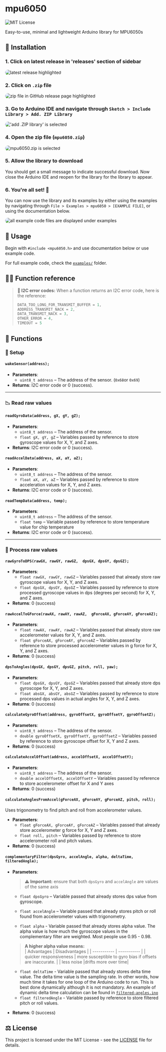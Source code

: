 # mpu6050

![MIT License](https://img.shields.io/github/license/Ewan-Dev/mpu6050?color=blue)

Easy-to-use, minimal and lightweight Arduino library for MPU6050s

## 💾 Installation 

### 1. Click on latest release in 'releases' section of sidebar
<img alt="latest release highlighted" src="./assets/latest-release-highlighted.png" style="border-radius:15px;">

### 2. Click on `.zip` file
<img alt="zip file in GitHub release page highlighted" src="./assets/zip-file-highlighted.png" style="border-radius:15px;">

### 3. Go to Arduino IDE and navigate through `Sketch > Include Library > Add. ZIP Library`
<img alt="'add .ZIP library' is selected" src="./assets/add-zip-library-select.png" style="border-radius:15px;">

### 4. Open the zip file (`mpu6050.zip`)
<img alt="mpu6050.zip is selected" src="./assets/zip-selected.png" style="border-radius:15px;">

### 5. Allow the library to download
You should get a small message to indicate successful download. Now close the Arduino IDE and reopen for the library for the library to appear.

### 6. You're all set! 🙌
You can now use the library and its examples by either using the examples by navigating through `File > Examples > mpu6050 > [EXAMPLE FILE]`, or using the documentation below.

<img alt="all example code files are displayed under examples" src="./assets/example-files-selected.png" style="border-radius:15px;">





## 🚀 Usage 
Begin with `#include <mpu6050.h>` and use documentation below or use example code.

For full example code, check the [`examples/`](./examples) folder.

## 🧑‍💻 Function reference 
> **🚨 I2C error codes:**
> When a function returns an I2C error code, here is the reference:
> ```cpp
> DATA_TOO_LONG_FOR_TRANSMIT_BUFFER = 1,
> ADDRESS_TRANSMIT_NACK = 2,
> DATA_TRANSMIT_NACK = 3,
> OTHER_ERROR = 4,
> TIMEOUT = 5
> ```


## 📖 Functions
###  🔧 Setup
#### `wakeSensor(address);`
- **Parameters**:
  - ```uint8_t address``` – The address of the sensor. (`0x68`or `0x69`)
- **Returns**: I2C error code or 0 (success).
---
###  📉 Read raw values
#### `readGyroData(address, gX, gY, gZ);`
- **Parameters**:
  - `uint8_t address` – The address of the sensor.
  - `float gX, gY, gZ` – Variables passed by reference to store gyroscope values for X, Y, and Z axes.
- **Returns**: I2C error code  or 0 (success).

#### `readAccelData(address, aX, aY, aZ);`
- **Parameters**:
  - `uint8_t address` – The address of the sensor.
  - `float aX, aY, aZ` – Variables passed by reference to store acceleration values for X, Y, and Z axes.
- **Returns**: I2C error code  or 0 (success).

#### `readTempData(address, temp);`
- **Parameters**:
  - `uint8_t address` – The address of the sensor.
  - `float temp` – Variable passed by reference to store temperature value for chip temperature
- **Returns**: I2C error code or 0 (success).
---
###  🧮 Process raw values
#### `rawGyroToDPS(rawGX, rawGY, rawGZ,  dpsGX, dpsGY, dpsGZ);`
- **Parameters**:
  - `float rawGX, rawGY, rawGZ` – Variables passed that already store raw gyroscope values for X, Y, and Z axes.
  - `float dpsGX, dpsGY, dpsGZ` – Variables passed by reference to store processed gyroscope values in dps (degrees per second) for X, Y, and Z axes.
- **Returns**: 0 (success)

#### `rawAccelToGForce(rawAX, rawAY, rawAZ,  gForceAX, gForceAY, gForceAZ);`
- **Parameters**:
  - `float rawAX, rawAY, rawAZ` – Variables passed that already store raw accelerometer values for X, Y, and Z axes.
  - `float gForceAX, gForceAY, gForceAZ` – Variables passed by reference to store processed accelerometer values in g force for X, Y, and Z axes.
- **Returns**: 0 (success)

#### `dpsToAngles(dpsGX, dpsGY, dpsGZ, pitch, roll, yaw);`
- **Parameters**:
  - `float dpsGX, dpsGY, dpsGZ` – Variables passed that already store dps gyroscope for X, Y, and Z axes.
  - `float absGX, absGY, absGZ` – Variables passed by reference to store processed dps values in actual angles for X, Y, and Z axes.
- **Returns**: 0 (success)

#### `calculateGyroOffset(address, gyroOffsetX, gyroOffsetY, gyroOffsetZ);`
- **Parameters**:
  - `uint8_t address` – The address of the sensor.
  - `double gyroOffsetX, gyroOffsetY, gyroOffsetZ` – Variables passed by reference to store gyroscope offset for X, Y and Z axes.
- **Returns**: 0 (success)

#### `calculateAccelOffset(address, accelOffsetX, accelOffsetY);`
- **Parameters**:
    - `uint8_t address` – The address of the sensor.
    - `double accelOffsetX, accelOffsetY` – Variables passed by reference to store accelerometer offset for X and Y axes
- **Returns**: 0 (success)

#### `calculateAnglesFromAccel(gForceAX, gForceAY, gForceAZ, pitch, roll);`
  Uses trigonometry to find pitch and roll from accelerometer values.
- **Parameters**:
  - `float gForceAX, gForceAY, gForceAZ` – Variables passed that already store accelerometer g force for X, Y and Z axes.
  - `float roll, pitch` – Variables passed by reference to store accelerometer roll and pitch values.
- **Returns**: 0 (success)

#### `complementaryFilter(dpsGyro, accelAngle, alpha, deltaTime, filteredAngle);`
- **Parameters**:
    > **⚠️ Important:**
  > ensure that both `dpsGyro` and `accelAngle` are values of the same axis
  
  - `float dpsGyro` – Variable passed that already stores dps value from gyroscope.
  - `float accelAngle` – Variable passed that already stores pitch or roll found from accelerometer values with trigonometry.

  - `float alpha` -  Variable passed that already stores alpha value. The alpha value is how much the gyroscope values in the complementary filter are weighted. Most people use 0.95 - 0.98.

  
  >**A higher alpha value means:**  
  >| Advantages      | Disadvantages |
  >| ----------- | ----------- |
  >| quicker responsiveness      | more susceptible to gyro bias if offsets are inaccurate.       |
  >| less noise  |drifts more over time|

  - `float deltaTime` - Variable passed that already stores delta time value. The delta time value is the sampling rate. In other words, how much time it takes for one loop of the Arduino code to run. This is best done dynamically although it is not mandatory. An example of dynamic delta time calculation can be found in [`filtered-angles.ino`](./examples/complementary-filer/filtered-angles.ino)
  - `float filteredAngle` - Variable passed by reference to store filtered pitch or roll values.

- **Returns**: 0 (success)

## ⚖️ License
This project is licensed under the MIT License - see the [LICENSE](LICENSE) file for details.

